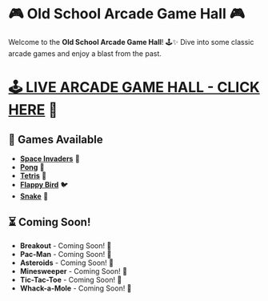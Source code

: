 # 🎮 Old School Arcade Game Hall 🎮

Welcome to the **Old School Arcade Game Hall**! 🕹️✨
Dive into some classic arcade games and enjoy a blast from the past.

# [🕹️ LIVE ARCADE GAME HALL - CLICK HERE](https://sebastianromano.github.io/arcade/) 🎉

## 👾 Games Available

- [**Space Invaders**](https://sebastianromano.github.io/space-invaders/) 🚀
- [**Pong**](https://sebastianromano.github.io/pong/) 🏓
- [**Tetris**](https://sebastianromano.github.io/tetris/) 🔲
- [**Flappy Bird**](https://sebastianromano.github.io/flappy-bird/) 🐦
- [**Snake**](https://sebastianromano.github.io/snake/) 🐍

## ⏳ Coming Soon!

- **Breakout** - Coming Soon! 🚧
- **Pac-Man** - Coming Soon! 🚧
- **Asteroids** - Coming Soon! 🚧
- **Minesweeper** - Coming Soon! 🚧
- **Tic-Tac-Toe** - Coming Soon! 🚧
- **Whack-a-Mole** - Coming Soon! 🚧
